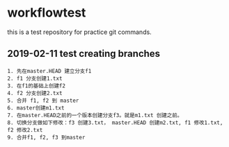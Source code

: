 # workflowtest
this is a test repository for practice git commands.
## 2019-02-11 test creating branches
    1. 先在master.HEAD 建立分支f1
    2. f1 分支创建1.txt
    3. 在f1的基础上创建f2
    4. f2 分支创建2.txt
    5. 合并 f1, f2 到 master
    6. master创建m1.txt
    7. 在master.HEAD之前的一个版本创建分支f3。就是m1.txt 创建之前。
    8. 切换分支做如下修改：f3 创建3.txt， master.HEAD 创建m2.txt, f1 修改1.txt, f2 修改2.txt
    9. 合并f1, f2, f3 到master
